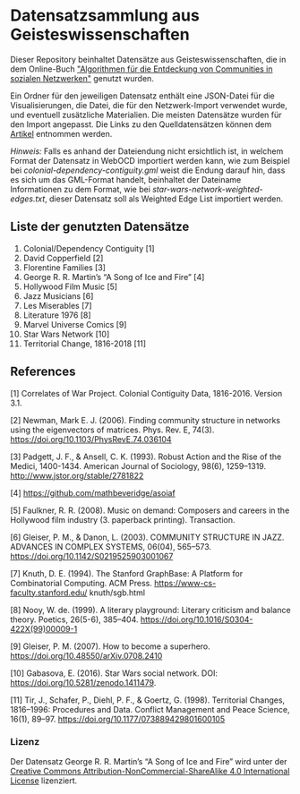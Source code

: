 # Datensatzsammlung aus Geisteswissenschaften

Dieser Repository beinhaltet Datensätze aus Geisteswissenschaften, die in dem Online-Buch ["Algorithmen für die Entdeckung von Communities in sozialen Netzwerken"](http://ocd.git.dbis.rwth-aachen.de/Online-Buch) genutzt wurden.

Ein Ordner für den jeweiligen Datensatz enthält eine JSON-Datei für die Visualisierungen, die Datei, die für den Netzwerk-Import verwendet wurde, und eventuell zusätzliche Materialien. Die meisten Datensätze wurden für den Import angepasst. Die Links zu den Quelldatensätzen können dem [Artikel](https://ocd.git.dbis.rwth-aachen.de/Online-Buch/DSS/Datensatzsammlung_aus_Geisteswissenschaften) entnommen werden.

*Hinweis:* Falls es anhand der Dateiendung nicht ersichtlich ist, in welchem Format der Datensatz in WebOCD importiert werden kann, wie zum Beispiel bei *colonial-dependency-contiguity.gml* weist die Endung darauf hin, dass es sich um das GML-Format handelt, beinhaltet der Dateiname Informationen zu dem Format, wie bei *star-wars-network-weighted-edges.txt*, dieser Datensatz soll als Weighted Edge List importiert werden.

## Liste der genutzten Datensätze

1. Colonial/Dependency Contiguity [1]
2. David Copperfield [2]
3. Florentine Families [3]
4. George R. R. Martin’s “A Song of Ice and Fire” [4]
5. Hollywood Film Music [5]
6. Jazz Musicians [6]
7. Les Miserables [7]
8. Literature 1976 [8]
9. Marvel Universe Comics [9]
10. Star Wars Network [10]
11. Territorial Change, 1816-2018 [11]


## References
<a id="1">[1]</a> 
Correlates of War Project. Colonial Contiguity Data, 1816-2016. Version 3.1. 

<a id="2">[2]</a>
Newman, Mark E. J. (2006). Finding community structure in networks using the eigenvectors of matrices. Phys. Rev. E, 74(3). https://doi.org/10.1103/PhysRevE.74.036104

<a id="3">[3]</a>
Padgett, J. F., & Ansell, C. K. (1993). Robust Action and the Rise of the Medici, 1400-1434. American Journal of Sociology, 98(6), 1259–1319. http://www.jstor.org/stable/2781822


<a id="4">[4]</a>
https://github.com/mathbeveridge/asoiaf

<a id="5">[5]</a>
Faulkner, R. R. (2008). Music on demand: Composers and careers in the Hollywood film industry (3. paperback printing). Transaction.

<a id="6">[6]</a>
Gleiser, P. M., & Danon, L. (2003). COMMUNITY STRUCTURE IN JAZZ. ADVANCES IN COMPLEX SYSTEMS, 06(04), 565–573. https://doi.org/10.1142/S0219525903001067

<a id="7">[7]</a>
Knuth, D. E. (1994). The Stanford GraphBase: A Platform for Combinatorial Computing. ACM Press. https://www-cs-faculty.stanford.edu/ knuth/sgb.html

<a id="8">[8]</a>
Nooy, W. de. (1999). A literary playground: Literary criticism and balance theory. Poetics, 26(5-6), 385–404. https://doi.org/10.1016/S0304-422X(99)00009-1

<a id="9">[9]</a>
Gleiser, P. M. (2007). How to become a superhero. https://doi.org/10.48550/arXiv.0708.2410

<a id="10">[10]</a>
Gabasova, E. (2016). Star Wars social network. DOI: https://doi.org/10.5281/zenodo.1411479.

<a id="11">[11]</a>
Tir, J., Schafer, P., Diehl, P. F., & Goertz, G. (1998). Territorial Changes, 1816–1996: Procedures and Data. Conflict Management and Peace Science, 16(1), 89–97. https://doi.org/10.1177/073889429801600105 

### Lizenz
Der Datensatz George R. R. Martin’s “A Song of Ice and Fire” wird unter der [Creative Commons Attribution-NonCommercial-ShareAlike 4.0 International License](https://creativecommons.org/licenses/by-nc-sa/4.0/) lizenziert.
